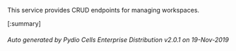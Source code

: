 






This service provides CRUD endpoints for managing workspaces.

[:summary]

###### Auto generated by Pydio Cells Enterprise Distribution v2.0.1 on 19-Nov-2019
